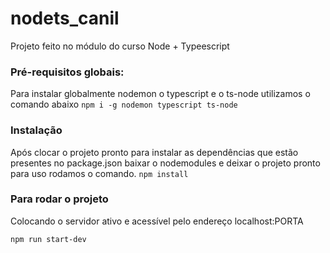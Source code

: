 # nodets_canil

Projeto feito no módulo do curso Node + Typeescript

### Pré-requisitos globais:
Para instalar globalmente nodemon o typescript e o ts-node utilizamos o comando abaixo
`npm i -g nodemon typescript ts-node`

### Instalação
Após clocar o projeto pronto para instalar as dependências que estão presentes no package.json baixar o nodemodules e deixar o projeto pronto para uso rodamos o comando.
`npm install`

### Para rodar o projeto
Colocando o servidor ativo e acessível pelo endereço localhost:PORTA

`npm run start-dev`

